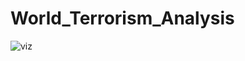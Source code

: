 # World_Terrorism_Analysis
![viz](https://user-images.githubusercontent.com/36813849/205457977-3e919cc7-ea49-493e-84ee-b335ee3e18fb.jpg)
